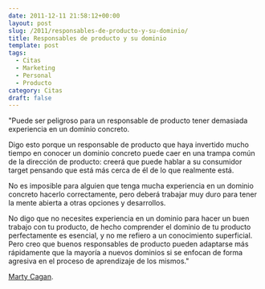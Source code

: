 ```yaml
---
date: 2011-12-11 21:58:12+00:00
layout: post
slug: /2011/responsables-de-producto-y-su-dominio/
title: Responsables de producto y su dominio
template: post
tags:
  - Citas
  - Marketing
  - Personal
  - Producto
category: Citas
draft: false
---
```


"Puede ser peligroso para un responsable de producto tener demasiada experiencia en un dominio concreto.

Digo esto porque un responsable de producto que haya invertido mucho tiempo en conocer un dominio concreto puede caer en una trampa común de la dirección de producto: creerá que puede hablar a su consumidor target pensando que está más cerca de él de lo que realmente está.

No es imposible para alguien que tenga mucha experiencia en un dominio concreto hacerlo correctamente, pero deberá trabajar muy duro para tener la mente abierta a otras opciones y desarrollos.

No digo que no necesites experiencia en un dominio para hacer un buen trabajo con tu producto, de hecho comprender el dominio de tu producto perfectamente es esencial, y no me refiero a un conocimiento superficial. Pero creo que buenos responsables de producto pueden adaptarse más rápidamente que la mayoría a nuevos dominios si se enfocan de forma agresiva en el proceso de aprendizaje de los mismos."

[Marty Cagan](http://www.svpg.com/team/).
